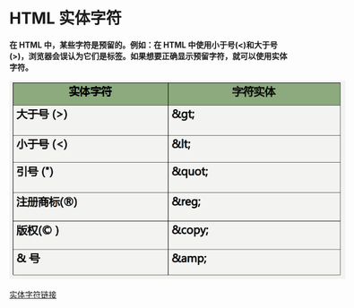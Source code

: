 # HTML 实体字符

**在 HTML 中，某些字符是预留的。例如：在 HTML 中使用小于号(<)和大于号(>)，浏览器会误认为它们是标签。如果想要正确显示预留字符，就可以使用实体字符。**

<img src="./img/shitizifu.png"  class="zoom-custom-imgs" style="max-width: 600px" />

[实体字符链接](https://www.w3school.com.cn/html/html_entities.asp)